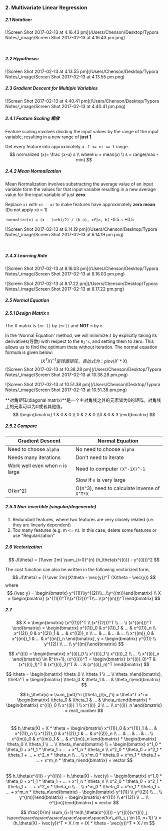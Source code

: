 ### 2. Multivariate Linear Regression

##### 2.1 Notation:

![Screen Shot 2017-02-13 at 4.16.43 pm](/Users/Chenson/Desktop/Typora Notes/_image/Screen Shot 2017-02-13 at 4.16.43 pm.png)

​    

##### 2.2 Hypothesis:

![Screen Shot 2017-02-13 at 4.13.55 pm](/Users/Chenson/Desktop/Typora Notes/_image/Screen Shot 2017-02-13 at 4.13.55 pm.png)



##### 2.3 Gradient Descent for Multiple Variables

![Screen Shot 2017-02-13 at 4.40.41 pm](/Users/Chenson/Desktop/Typora Notes/_image/Screen Shot 2017-02-13 at 4.40.41 pm.png)



##### 2.4.1 Feature Scaling 缩放

Feature scaling involves dividing the input values by the range of the input variable, resulting in a new range of **just 1**.

Get every feature into approximately a `-1 <= xi <= 1` range.
$$
normalized (x)= \frac {x-u} s \\ where u = mean(x) \\ s = range(max - min)
$$


##### 2.4.2 Mean Normalization 

Mean Normalization involves substracting the average value of an input variable form the values for that input variable resulting in a new average value for the input variable of just **zero**.

Replace `xi` with `xi - ui` to make features have approximately **zero mean** (Do not apply `x0` = 1)

​	`normalize(x) = (x - (a+b)/2) / (b-a), x∈[a, b]`  -0.5 ~ +0.5

![Screen Shot 2017-02-13 at 6.14.19 pm](/Users/Chenson/Desktop/Typora Notes/_image/Screen Shot 2017-02-13 at 6.14.19 pm.png)

​	

##### 2.4.3 Learning Rate



![Screen Shot 2017-02-13 at 8.16.03 pm](/Users/Chenson/Desktop/Typora Notes/_image/Screen Shot 2017-02-13 at 8.16.03 pm.png)

![Screen Shot 2017-02-13 at 8.17.22 pm](/Users/Chenson/Desktop/Typora Notes/_image/Screen Shot 2017-02-13 at 8.17.22 pm.png)



##### 2.5 Normal Equation

##### 2.5.1 Design Matrix `X`

The X matrix is `(n+ 1)` by `(n+1)` and **NOT** `n` by `n`.

In the 'Normal Equation' method, we will minimize `J` by explicitly taking its derivatives(导数) with respect to the `θj’s`, and setting them to zero. This allows us to find the optimum theta without iteration. The normal equation formula is given below:
$$
(X^TX)^{-1} 是转置矩阵，表达式为：pinv(X'*X)
$$
![Screen Shot 2017-02-13 at 10.38.28 pm](/Users/Chenson/Desktop/Typora Notes/_image/Screen Shot 2017-02-13 at 10.38.28 pm.png)

![Screen Shot 2017-02-13 at 10.51.38 pm](/Users/Chenson/Desktop/Typora Notes/_image/Screen Shot 2017-02-13 at 10.51.38 pm.png)

**对角矩阵(diagonal matrix)**是一个主对角线之外的元素皆为0的矩阵。对角线上的元素可以为0或者其他值。
$$
\begin{bmatrix} 1 & 0 & 0 \\ 0 & 2 & 0  \\0 & 0 & 3  \end{bmatrix}
$$


##### 2.5.2 Compare

| Gradient Descent                 | Normal Equation                          |
| -------------------------------- | ---------------------------------------- |
| Need to choose `alpha`           | No need to choose `alpha`                |
| Needs many iterations            | Don't need to iterate                    |
| Work well even when `n` is large | Need to computer `(X^-1X)^-1`            |
|                                  | Slow if `n` is very large                |
| O(kn^2)                          | O(n^3), need to calculate inverse of `X^T*X` |



##### 2.5.3 Non-invertible (singular/degenerate)

1. Redundant features, where two features are very closely related (i.e. they are linearly dependent)
2. Too many features (e.g. m <= n). In this case, delete some features or use "Regularization"



##### 2.6 Vectorization 

$$
J(\theta) = {1\over 2m} \sum_{i=0}^{n} (h_\theta(x^{(i)}) - y^{(i)})^2
$$

The cost function can also be written in the following vectorized form,
$$
J(\theta) = {1 \over 2m}(X\theta - \vec{y})^T (X\theta - \vec{y})  
$$
where
$$
{\vec y} = \begin{bmatrix} y^{(1)}\\y^{(2)}\\...\\y^{(m)}\end{bmatrix} \\
X = \begin{bmatrix} (x^{(1)})^T\\(x^{(2)})^T\\...\\(x^{(m)})^T\end{bmatrix}
$$





##### 2.7 

$$
X = \begin{bmatrix}  (x^{(1)})^T \\ (x^{(2)})^T \\ ... \\ (x^{(m)})^T  \end{bmatrix} = \begin{bmatrix} x^{(1)}_0 & x^{(1)}_1 & ... & x^{(1)}_n \\ x^{(2)}_0 & x^{(2)}_1 & ... & x^{(2)}_n  \\ ... & ... & ... & ... \\ x^{(m)}_0 & x^{(m)}_1 & ... & x^{(m)}_n  \end{bmatrix}, y = \begin{bmatrix} y^{(1)} \\ y^{(2)} \\ ... \\ y^{(m)}\end{bmatrix}
$$

$$
x^{(i)} = \begin{bmatrix} x^{(i)}_0 \\ x^{(i)}_1 \\ x^{(i)}_2 \\ ... \\ x^{(i)}_n  \end{bmatrix} \in R^{n+1}, (x^{(i)})^T = \begin{bmatrix} (x^{(i)}_0)^T & (x^{(i)}_1)^T & (x^{(i)}_2)^T & ... & (x^{(i)}_n)^T  \end{bmatrix}
$$

$$
\theta = \begin{bmatrix} \theta_0 \\ \theta_1 \\ ... \\ \theta_n\end{bmatrix}, \theta^T = \begin{bmatrix} \theta_0 & \theta_1 & ... & \theta_n\end{bmatrix}
$$

$$
h_\theta(x) = \sum_{j=0}^n {\theta_j}{x_j^i} = \theta^T x^i = \begin{bmatrix} \theta_0 & \theta_1 & ... & \theta_n\end{bmatrix} * \begin{bmatrix} x^{(i)}_0 \\ x^{(i)}_1 \\ x^{(i)}_2 \\ ... \\ x^{(i)}_n  \end{bmatrix} = real\_number
$$

​					
$$
h_\theta(X) = X * \theta = \begin{bmatrix} x^{(1)}_0 & x^{(1)}_1 & ... & x^{(1)}_n \\ x^{(2)}_0 & x^{(2)}_1 & ... & x^{(2)}_n  \\ ... & ... & ... & ... \\ x^{(m)}_0 & x^{(m)}_1 & ... & x^{(m)}_n  \end{bmatrix} * \begin{bmatrix} \theta_0 \\ \theta_1 \\ ... \\ \theta_n\end{bmatrix} \\ = \begin{bmatrix} x^1_0 * \theta_0 + x^1_1 * \theta_1 + ... + x^1_n * \theta_n \\ x^2_0 * \theta_0 + x^2_1 * \theta_1 + ... + x^2_n * \theta_n \\ ... \\ x^m_0 * \theta_0 + x^m_1 * \theta_1 + ... + x^m_n * \theta_n\end{bmatrix} = vector
$$
​		
$$
h_\theta(x^{(i)} - y^{(i)}) = h_\theta(X) - \vec{y} = \begin{bmatrix} x^1_0 * \theta_0 + x^1_1 * \theta_1 + ... + x^1_n * \theta_n \\ x^2_0 * \theta_0 + x^2_1 * \theta_1 + ... + x^2_n * \theta_n \\ ... \\ x^m_0 * \theta_0 + x^m_1 * \theta_1 + ... + x^m_n * \theta_n\end{bmatrix} - \begin{bmatrix} y^{(1)} \\ y^{(2)} \\ ... \\ y^{(m)}\end{bmatrix} = \begin{bmatrix} e^{(1)} \\ e^{(2)} \\ ... \\ e^{(m)}\end{bmatrix} = vector
$$

$$
\frac{1}{m} \sum_{i=1}^m(h_\theta(x^{(i)}) - y^{(i)})x^{(i)}_j  \space\space\space\space\space\space\space(for\_all\_j, j \in [0, n+1])
\\ = (h_\theta(X) - \vec{y})^T * X / m = (X * \theta - \vec{y})^T * X / m
$$
